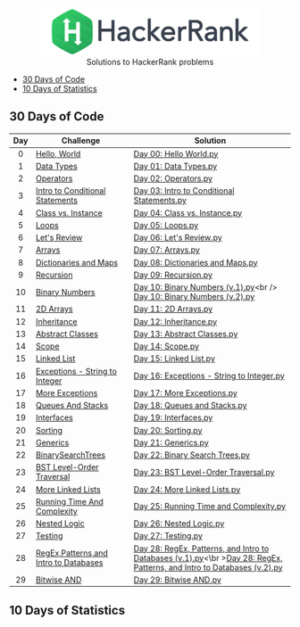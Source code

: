 <p align="center">
    <a href="https://www.hackerrank.com/m__p__">
        <img height=85 src="https://github.com/butterflylady/hackerrank/blob/master/images/hackerRankLogo.svg">
    </a>
    <br>Solutions to HackerRank problems
</p>

* [30 Days of Code](#30-days-of-code)
* [10 Days of Statistics](#10-days-of-statistics)


## 30 Days of Code

  
| Day | Challenge | Solution |
|:---:|---|---|
| 0 | [Hello, World](https://www.hackerrank.com/challenges/30-hello-world/problem) | [Day 00: Hello World.py](https://github.com/butterflylady/hackerrank/blob/master/Python/30%20Days%20of%20Code/Day%2000:%20Hello%20World.py) |
| 1 | [Data Types](https://www.hackerrank.com/challenges/30-data-types/problem) | [Day 01: Data Types.py](https://github.com/butterflylady/hackerrank/blob/master/Python/30%20Days%20of%20Code/Day%2001:%20Data%20Types.py) |
| 2 | [Operators](https://www.hackerrank.com/challenges/30-operators/problem) | [Day 02: Operators.py](https://github.com/butterflylady/hackerrank/blob/master/Python/30%20Days%20of%20Code/Day%2002:%20Operators.py) |
| 3 | [Intro to Conditional Statements](https://www.hackerrank.com/challenges/30-conditional-statements/problem)| [Day 03: Intro to Conditional Statements.py](https://github.com/butterflylady/hackerrank/blob/master/Python/30%20Days%20of%20Code/Day%2003:%20Intro%20to%20Conditional%20Statements.py) |
| 4 | [Class vs. Instance](https://www.hackerrank.com/challenges/30-class-vs-instance/problem)| [Day 04: Class vs. Instance.py](https://github.com/butterflylady/hackerrank/blob/master/Python/30%20Days%20of%20Code/Day%2004:%20Class%20vs.%20Instance.py) |
| 5 | [Loops](https://www.hackerrank.com/challenges/30-loops/problem) | [Day 05: Loops.py](https://github.com/butterflylady/hackerrank/blob/master/Python/30%20Days%20of%20Code/Day%2005:%20Loops.py) |
| 6 | [Let's Review](https://www.hackerrank.com/challenges/30-review-loop/problem) | [Day 06: Let's Review.py](https://github.com/butterflylady/hackerrank/blob/master/Python/30%20Days%20of%20Code/Day%2006:%20Let's%20Review.py) |
| 7 | [Arrays](https://www.hackerrank.com/challenges/30-arrays/problem) | [Day 07: Arrays.py](https://github.com/butterflylady/hackerrank/blob/master/Python/30%20Days%20of%20Code/Day%2007:%20Arrays.py) |
| 8 | [Dictionaries and Maps](https://www.hackerrank.com/challenges/30-dictionaries-and-maps/problem) | [Day 08: Dictionaries and Maps.py](https://github.com/butterflylady/hackerrank/blob/master/Python/30%20Days%20of%20Code/Day%2008:%20Dictionaries%20and%20Maps.py) |
| 9 | [Recursion](https://www.hackerrank.com/challenges/30-recursion/problem) | [Day 09: Recursion.py](https://github.com/butterflylady/hackerrank/blob/master/Python/30%20Days%20of%20Code/Day%2009:%20Recursion.py) |
| 10 | [Binary Numbers](https://www.hackerrank.com/challenges/30-binary-numbers/problem) | [Day 10: Binary Numbers (v.1).py](https://github.com/butterflylady/hackerrank/blob/master/Python/30%20Days%20of%20Code/Day%2010:%20Binary%20Numbers%20(v.1).py)<br /> [Day 10: Binary Numbers (v.2).py](https://github.com/butterflylady/hackerrank/blob/master/Python/30%20Days%20of%20Code/Day%2010:%20Binary%20Numbers%20(v.2).py) |
| 11 | [2D Arrays](https://www.hackerrank.com/challenges/30-2d-arrays/problem) | [Day 11: 2D Arrays.py](https://github.com/butterflylady/hackerrank/blob/master/Python/30%20Days%20of%20Code/Day%2011:%202D%20Arrays.py) |
| 12 | [Inheritance](https://www.hackerrank.com/challenges/30-inheritance/problem) | [Day 12: Inheritance.py](https://github.com/butterflylady/hackerrank/blob/master/Python/30%20Days%20of%20Code/Day%2012:%20Inheritance.py) |
| 13 | [Abstract Classes](https://www.hackerrank.com/challenges/30-abstract-classes/problem) | [Day 13: Abstract Classes.py](https://github.com/butterflylady/hackerrank/blob/master/Python/30%20Days%20of%20Code/Day%2013:%20Abstract%20Classes.py) |
| 14 | [Scope](https://www.hackerrank.com/challenges/30-scope/problem) | [Day 14: Scope.py](https://github.com/butterflylady/hackerrank/blob/master/Python/30%20Days%20of%20Code/Day%2014:%20Scope.py) |
| 15 | [Linked List](https://www.hackerrank.com/challenges/30-linked-list/problem) | [Day 15: Linked List.py](https://github.com/butterflylady/hackerrank/blob/master/Python/30%20Days%20of%20Code/Day%2015:%20Linked%20List.py) |
| 16 | [Exceptions - String to Integer](https://www.hackerrank.com/challenges/30-exceptions-string-to-integer/problem) | [Day 16: Exceptions - String to Integer.py](https://github.com/butterflylady/hackerrank/blob/master/Python/30%20Days%20of%20Code/Day%2016:%20Exceptions%20-%20String%20to%20Integer.py) |
| 17 | [More Exceptions](https://www.hackerrank.com/challenges/30-more-exceptions/problem) | [Day 17: More Exceptions.py](https://github.com/butterflylady/hackerrank/blob/master/Python/30%20Days%20of%20Code/Day%2017:%20More%20Exceptions.py) |
| 18 | [Queues And Stacks](https://www.hackerrank.com/challenges/30-queues-stacks/problem) | [Day 18: Queues and Stacks.py](https://github.com/butterflylady/hackerrank/blob/master/Python/30%20Days%20of%20Code/Day%2018:%20Queues%20and%20Stacks.py) |
| 19 | [Interfaces](https://www.hackerrank.com/challenges/30-interfaces/problem) | [Day 19: Interfaces.py](https://github.com/butterflylady/hackerrank/blob/master/Python/30%20Days%20of%20Code/Day%2019:%20Interfaces.py) |
| 20 | [Sorting](https://www.hackerrank.com/challenges/30-sorting/problem) | [Day 20: Sorting.py](https://github.com/butterflylady/hackerrank/blob/master/Python/30%20Days%20of%20Code/Day%2020:%20Sorting.py) |
| 21 | [Generics](https://www.hackerrank.com/challenges/30-generics/problem) | [Day 21: Generics.py](https://github.com/butterflylady/hackerrank/blob/master/Python/30%20Days%20of%20Code/Day%2021:%20Generics.py) |
| 22 | [BinarySearchTrees](https://www.hackerrank.com/challenges/30-binary-search-trees/problem) | [Day 22: Binary Search Trees.py](https://github.com/butterflylady/hackerrank/blob/master/Python/30%20Days%20of%20Code/Day%2022:%20Binary%20Search%20Trees.py) |
| 23 | [BST Level-Order Traversal](https://www.hackerrank.com/challenges/30-binary-trees/problem) | [Day 23: BST Level-Order Traversal.py](https://github.com/butterflylady/hackerrank/blob/master/Python/30%20Days%20of%20Code/Day%2023:%20BST%20Level-Order%20Traversal.py) |
| 24 | [More Linked Lists](https://www.hackerrank.com/challenges/30-linked-list-deletion/problem) | [Day 24: More Linked Lists.py](https://github.com/butterflylady/hackerrank/blob/master/Python/30%20Days%20of%20Code/Day%2024:%20More%20Linked%20Lists.py) |
| 25 | [Running Time And Complexity](https://www.hackerrank.com/challenges/30-running-time-and-complexity/problem) | [Day 25: Running Time and Complexity.py](https://github.com/butterflylady/hackerrank/blob/master/Python/30%20Days%20of%20Code/Day%2025:%20Running%20Time%20and%20Complexity.py)
| 26 | [Nested Logic](https://www.hackerrank.com/challenges/30-nested-logic/problem) | [Day 26: Nested Logic.py](https://github.com/butterflylady/hackerrank/blob/master/Python/30%20Days%20of%20Code/Day%2026:%20Nested%20Logic.py)
| 27 | [Testing](https://www.hackerrank.com/challenges/30-testing/problem) | [Day 27: Testing.py](https://github.com/butterflylady/hackerrank/blob/master/Python/30%20Days%20of%20Code/Day%2027:%20Testing.py)
| 28 | [RegEx,Patterns,and Intro to Databases](https://www.hackerrank.com/challenges/30-regex-patterns/problem) | [Day 28: RegEx, Patterns, and Intro to Databases (v.1).py](https://github.com/butterflylady/hackerrank/blob/master/Python/30%20Days%20of%20Code/Day%2028:%20RegEx%2C%20Patterns%2C%20and%20Intro%20to%20Databases%20(v.1).py)<\br >[Day 28: RegEx, Patterns, and Intro to Databases (v.2).py](https://github.com/butterflylady/hackerrank/blob/master/Python/30%20Days%20of%20Code/Day%2028:%20RegEx%2C%20Patterns%2C%20and%20Intro%20to%20Databases%20(v.2).py)
| 29 | [Bitwise AND](https://www.hackerrank.com/challenges/30-bitwise-and/problem) | [Day 29: Bitwise AND.py](https://github.com/butterflylady/hackerrank/blob/master/Python/30%20Days%20of%20Code/Day%2029:%20Bitwise%20AND.py)


## 10 Days of Statistics
